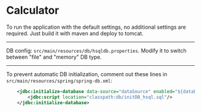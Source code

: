 Calculator
=============================

To run the application with the default settings, no additional settings are required. Just build it with maven and deploy to tomcat.

---

DB config: `src/main/resources/db/hsqldb.properties`. Modify it to switch between "file" and "memory" DB type.

---

To prevent automatic DB initialization, comment out these lines in `src/main/resources/spring/spring-db.xml`:
```xml
    <jdbc:initialize-database data-source="dataSource" enabled="${database.init}">
        <jdbc:script location="classpath:db/initDB_hsql.sql"/>
    </jdbc:initialize-database>
```